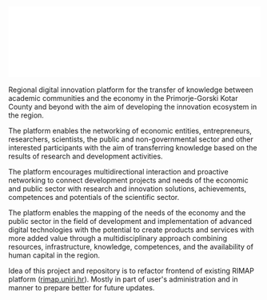 ![rimap-logo](src/assets/layout/images/rimap-logo-bijeli.svg)

Regional digital innovation platform for the transfer of knowledge between academic communities and the economy in the Primorje-Gorski Kotar County and beyond with the aim of developing the innovation ecosystem in the region.

The platform enables the networking of economic entities, entrepreneurs, researchers, scientists, the public and non-governmental sector and other interested participants with the aim of transferring knowledge based on the results of research and development activities.

The platform encourages multidirectional interaction and proactive networking to connect development projects and needs of the economic and public sector with research and innovation solutions, achievements, competences and potentials of the scientific sector.

The platform enables the mapping of the needs of the economy and the public sector in the field of development and implementation of advanced digital technologies with the potential to create products and services with more added value through a multidisciplinary approach combining resources, infrastructure, knowledge, competences, and the availability of human capital in the region.

Idea of this project and repository is to refactor frontend of existing RIMAP platform ([rimap.uniri.hr](https://rimap.uniri.hr)).
Mostly in part of user's administration and in manner to prepare better for future updates.
